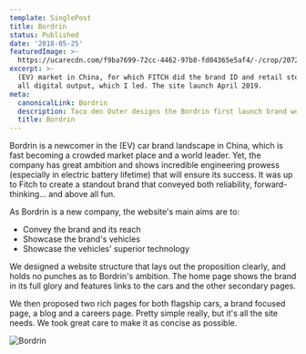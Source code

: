 ```yaml
---
template: SinglePost
title: Bordrin
status: Published
date: '2018-05-25'
featuredImage: >-
  https://ucarecdn.com/f9ba7699-72cc-4462-97b8-fd04365e5af4/-/crop/2072x1768/0,0/-/preview/
excerpt: >-
  (EV) market in China, for which FITCH did the brand ID and retail stores and
  all digital output, which I led. The site launch April 2019.
meta:
  canonicalLink: Bordrin
  description: Taco den Outer designs the Bordrin first launch brand web site.
  title: Bordrin
---
```

Bordrin is a newcomer in the (EV) car brand landscape in China, which is fast becoming a crowded market place and a world leader. Yet, the company has great ambition and shows incredible engineering prowess (especially in electric battery lifetime) that will ensure its success. It was up to Fitch to create a standout brand that conveyed both reliability, forward-thinking... and above all fun.

As Bordrin is a new company, the website's main aims are to:

* Convey the brand and its reach
* Showcase the brand's vehicles
* Showcase the vehicles' superior technology

We designed a website structure that lays out the proposition clearly, and holds no punches as to Bordrin's ambition. The home page shows the brand in its full glory and features links to the cars and the other secondary pages.

We then proposed two rich pages for both flagship cars, a brand focused page, a blog and a careers page. Pretty simple really, but it's all the site needs. We took great care to make it as concise as possible.

![Bordrin](https://ucarecdn.com/240ac905-5033-432e-af79-36c53932a06d/ "Bordrin About Image")
